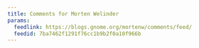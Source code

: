 ```yaml
---
title: Comments for Morten Welinder
params:
  feedlink: https://blogs.gnome.org/mortenw/comments/feed/
  feedid: 7ba7462f1291f76cc1b9b2f0a10f966b
---
```

